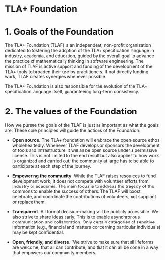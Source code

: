 # TLA+ Foundation

# 1. Goals of the Foundation
The TLA+ Foundation (TLAF) is an independent, non-profit organization dedicated to fostering the adoption of the TLA+ specification language in industry, academia, and education, guided by the overall goal to advance the practice of mathematically thinking in software engineering.  The mission of TLAF is active support and funding of the development of the TLA+ tools to broaden their use by practitioners.  If not directly funding work, TLAF creates synergies whenever possible.

The TLA+ Foundation is also responsible for the evolution of the TLA+ specification language itself, guaranteeing long-term consistency.

# 2. The values of the Foundation
How we pursue the goals of the TLAF is just as important as what the goals are. These core principles will guide the actions of the Foundation:

* **Open source**. The TLA+ foundation will embrace the open-source ethos wholeheartedly. Whenever TLAF develops or sponsors the development of tools and infrastructure, it will all be open source under a permissive license.  This is not limited to the end result but also applies to how work is organized and carried out; the community at large has to be able to participate at each step of the journey.
 
* **Empowering the community**. While the TLAF raises resources to fund development work, it does not compete with volunteer efforts from industry or academia. The main focus is to address the tragedy of the commons to enable the success of others. The TLAF will boost, celebrate, and coordinate the contributions of volunteers, not supplant or replace them.

* **Transparent**. All formal decision-making will be publicly accessible. We also strive to share ideas early. This is to enable asynchronous communication and collaboration. Only certain categories of sensitive information (e.g., financial and matters concerning particular individuals) may be kept confidential.

* **Open, friendly, and diverse**. `We strive to make sure that all lifeforms are welcome, that all can contribute, and that it can all be done in a way that empowers our community members.
